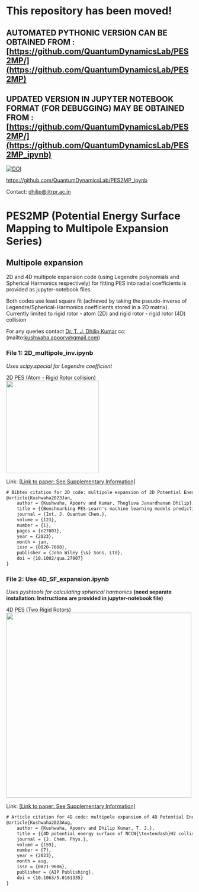 # This repository has been moved!
## AUTOMATED PYTHONIC VERSION CAN BE OBTAINED FROM : [https://github.com/QuantumDynamicsLab/PES2MP/](https://github.com/QuantumDynamicsLab/PES2MP)

## UPDATED VERSION IN JUPYTER NOTEBOOK FORMAT (FOR DEBUGGING) MAY BE OBTAINED FROM : [https://github.com/QuantumDynamicsLab/PES2MP/](https://github.com/QuantumDynamicsLab/PES2MP_ipynb)


[![DOI](https://zenodo.org/badge/DOI/10.5281/zenodo.8232313.svg)](https://doi.org/10.5281/zenodo.8232313) <br>

https://github.com/QuantumDynamicsLab/PES2MP_ipynb

Contact: dhilip@iitrpr.ac.in

# PES2MP (Potential Energy Surface Mapping to Multipole Expansion Series)
## Multipole expansion
2D and 4D multipole expansion code (using Legendre polynomials and Spherical Harmonics respectively) 
for fitting PES into radial coefficients is provided as jupyter-notebook files. <br />

Both codes use least square fit (achieved by taking the pseudo-inverse of Legendre/Spherical-Harmonics coefficients stored in a 2D matrix).<br />
Currently limited to rigid rotor - atom (2D) and rigid rotor - rigid rotor (4D) collision

For any queries contact [Dr. T. J. Dhilip Kumar](mailto:dhilip@iitrpr.ac.in) cc: (mailto:kushwaha.apoorv@gmail.com)<br />

### File 1: 2D_multipole_inv.ipynb
_Uses scipy.special for Legendre coefficient_

2D PES (Atom - Rigid Rotor collision)<br />
<img src="https://github.com/apoorv-kushwaha/Multipole/blob/main/jacobi22.png" width="250">

Link: [[Link to paper: See Supplementary Information]](https://doi.org/10.1002/qua.27007) 

```diff 
# Bibtex citation for 2D code: multipole expansion of 2D Potential Energy Surface
@article{Kushwaha2023Jan,
	author = {Kushwaha, Apoorv and Kumar, Thogluva Janardhanan Dhilip},
	title = {{Benchmarking PES-Learn's machine learning models predicting accurate potential energy surface for quantum scattering}},
	journal = {Int. J. Quantum Chem.},
	volume = {123},
	number = {1},
	pages = {e27007},
	year = {2023},
	month = jan,
	issn = {0020-7608},
	publisher = {John Wiley {\&} Sons, Ltd},
	doi = {10.1002/qua.27007}
}
```

### File 2: Use 4D_SF_expansion.ipynb

_Uses pyshtools for calculating spherical harmonics_
**(need separate installation: Instructions are provided in jupyter-notebook file)<br />**

4D PES (Two Rigid Rotors)<br />
<img src="https://github.com/apoorv-kushwaha/Multipole/blob/main/jac_final.png" width="500">

Link: [[Link to paper: See Supplementary Information]](https://doi.org/10.1063/5.0161335) 

```diff
# Article citation for 4D code: multipole expansion of 4D Potential Energy Surface
@article{Kushwaha2023Aug,
	author = {Kushwaha, Apoorv and Dhilip Kumar, T. J.},
	title = {{4D potential energy surface of NCCN{\textendash}H2 collision: Rotational dynamics by p-H2 and o-H2 at interstellar temperatures}},
	journal = {J. Chem. Phys.},
	volume = {159},
	number = {7},
	year = {2023},
	month = aug,
	issn = {0021-9606},
	publisher = {AIP Publishing},
	doi = {10.1063/5.0161335}
}
```
